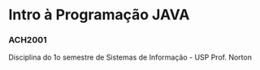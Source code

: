 # Intro à Programação JAVA 
### ACH2001

Disciplina do 1o semestre de Sistemas de Informação - USP
Prof. Norton

